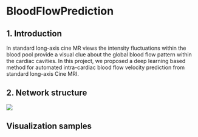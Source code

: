 # BloodFlowPrediction
## 1. Introduction
In standard long-axis cine MR views the intensity fluctuations within the blood pool provide a visual clue about the global blood flow pattern within the cardiac cavities.      In this project, we proposed a deep learning based method for automated intra-cardiac blood flow velocity prediction from standard long-axis Cine MRI.
## 2. Network structure
![](https://github.com/xsunn/BloolFlowPrediction/raw/master/model/modelnetwork.png) 
## Visualization samples
